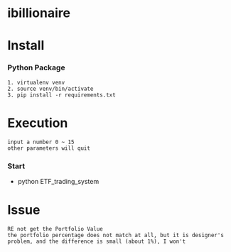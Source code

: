 # ibillionaire
# Install

### Python Package
	1. virtualenv venv
	2. source venv/bin/activate
	3. pip install -r requirements.txt

# Execution
	input a number 0 ~ 15
	other parameters will quit
### Start
  - python ETF_trading_system

# Issue
	RE not get the Portfolio Value
	the portfolio percentage does not match at all, but it is designer's problem, and the difference is small (about 1%), I won't
